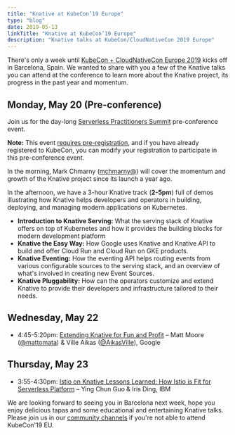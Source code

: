 ```yaml
---
title: "Knative at KubeCon’19 Europe"
type: "blog"
date: 2019-05-13
linkTitle: "Knative at KubeCon’19 Europe"
description: "Knative talks at KubeCon/CloudNativeCon 2019 Europe"
---
```


There's only a week until
[KubeCon + CloudNativeCon Europe 2019](https://events.linuxfoundation.org/events/kubecon-cloudnativecon-europe-2019/)
kicks off in Barcelona, Spain. We wanted to share with you a few of the Knative
talks you can attend at the conference to learn more about the Knative project,
its progress in the past year and momentum.

## Monday, May 20 (Pre-conference)

Join us for the day-long
[Serverless Practitioners Summit](https://kccnceu19.sched.com/event/MQfW/serverless-practitioners-summit-hosted-by-cncf-additional-registration-fee-required)
pre-conference event.

**Note:** This event
[requires pre-registration](https://www.cvent.com/events/kubecon-cloudnativecon-europe-2019/registration-0260af87ce634c2a8bf0aa2e3b32347f.aspx),
and if you have already registered to KubeCon, you can modify your registration
to participate in this pre-conference event.

In the morning, Mark Chmarny ([mchmarny@](https://twitter.com/mchmarny)) will
cover the momentum and growth of the Knative project since its launch a year
ago.

In the afternoon, we have a 3-hour Knative track (**2-5pm**) full of demos
illustrating how Knative helps developers and operators in building, deploying,
and managing modern applications on Kubernetes.

-   **Introduction to Knative Serving:** What the serving stack of Knative
    offers on top of Kubernetes and how it provides the building blocks for
    modern development platform
-   **Knative the Easy Way:** How Google uses Knative and Knative API to build
    and offer Cloud Run and Cloud Run on GKE products.
-   **Knative Eventing:** How the eventing API helps routing events from various
    configurable sources to the serving stack, and an overview of what's
    involved in creating new Event Sources.
-   **Knative Pluggability:** How can the operators customize and extend Knative
    to provide their developers and infrastructure tailored to their needs.

## Wednesday, May 22

-   4:45-5:20pm:
    [Extending Knative for Fun and Profit](https://kccnceu19.sched.com/event/MPaK/extending-knative-for-fun-and-profit-matt-moore-ville-aikas-google)
    – Matt Moore ([@mattomata](https://twitter.com/mattomata)) & Ville Aikas
    ([@AikasVille](https://twitter.com/aikasville?lang=en)), Google

## Thursday, May 23

-   3:55-4:30pm:
    [Istio on Knative Lessons Learned: How Istio is Fit for Serverless Platform](https://kccnceu19.sched.com/event/MPeL/istio-on-knative-lessons-learned-how-istio-is-fit-for-serverless-platform-ying-chun-guo-iris-ding-ibm)
    – Ying Chun Guo & Iris Ding, IBM

We are looking forward to seeing you in Barcelona next week, hope you enjoy
delicious tapas and some educational and entertaining Knative talks. Please join
us in our [community channels](/community/) if you're not able to attend
KubeCon'19 EU.
